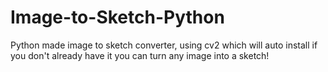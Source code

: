 # Image-to-Sketch-Python
Python made image to sketch converter, using cv2 which will auto install if you don't already have it you can turn any image into a sketch!
